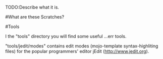 TODO:Describe what it is.

#What are these Scratches?

#Tools

I the "tools" directory you will find some useful ...err tools.

"tools/jedit/modes" contains edit modes (mojo-template syntax-highliting files) 
for the popular programmers' editor jEdit (http://www.jedit.org).


